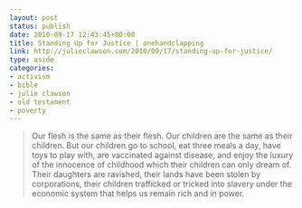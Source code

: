 ```yaml
---
layout: post
status: publish
date: 2010-09-17 12:43:45+00:00
title: Standing Up for Justice | onehandclapping
link: http://julieclawson.com/2010/09/17/standing-up-for-justice/
type: aside
categories:
- activism
- bible
- julie clawson
- old testament
- poverty
---
```


> Our flesh is the same as their flesh. Our children are the same as their children. But our children go to school, eat three meals a day, have toys to play with, are vaccinated against disease, and enjoy the luxury of the innocence of childhood which their children can only dream of. Their daughters are ravished, their lands have been stolen by corporations, their children trafficked or tricked into slavery under the economic system that helps us remain rich and in power.
